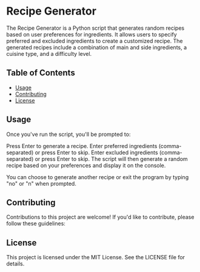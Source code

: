 # Recipe Generator

The Recipe Generator is a Python script that generates random recipes based on user preferences for ingredients. It allows users to specify preferred and excluded ingredients to create a customized recipe. The generated recipes include a combination of main and side ingredients, a cuisine type, and a difficulty level.

## Table of Contents

- [Usage](#usage)
- [Contributing](#contributing)
- [License](#license)

## Usage
Once you've run the script, you'll be prompted to:

Press Enter to generate a recipe.
Enter preferred ingredients (comma-separated) or press Enter to skip.
Enter excluded ingredients (comma-separated) or press Enter to skip.
The script will then generate a random recipe based on your preferences and display it on the console.

You can choose to generate another recipe or exit the program by typing "no" or "n" when prompted.

## Contributing
Contributions to this project are welcome! If you'd like to contribute, please follow these guidelines:



## License
This project is licensed under the MIT License. See the LICENSE file for details.
